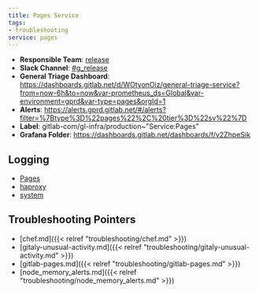 ```yaml
---
title: Pages Service
tags:
- troubleshooting
service: pages
---
```

<!-- MARKER: do not edit this section directly. Edit services/service-mappings.yml then run scripts/generate-docs -->
* **Responsible Team**: [release](https://about.gitlab.com/handbook/engineering/dev-backend/)
* **Slack Channel**: [#g_release](https://gitlab.slack.com/archives/g_release)
* **General Triage Dashboard**: https://dashboards.gitlab.net/d/WOtyonOiz/general-triage-service?from=now-6h&to=now&var-prometheus_ds=Global&var-environment=gprd&var-type=pages&orgId=1
* **Alerts**: https://alerts.gprd.gitlab.net/#/alerts?filter=%7Btype%3D%22pages%22%2C%20tier%3D%22sv%22%7D
* **Label**: gitlab-com/gl-infra/production~"Service:Pages"
* **Grafana Folder**: https://dashboards.gitlab.net/dashboards/f/v2ZhpeSik

## Logging

* [Pages](https://log.gitlab.net/goto/00a732029c1448a741c8730c04038fd9)
* [haproxy](https://console.cloud.google.com/logs/viewer?project=gitlab-production&interval=PT1H&resource=gce_instance&customFacets=labels.%22compute.googleapis.com%2Fresource_name%22&advancedFilter=labels.tag%3D%22haproxy%22%0Alabels.%22compute.googleapis.com%2Fresource_name%22%3A%22fe-pages-%22)
* [system](https://log.gitlab.net/goto/3384c89c5a828db866d2fa8ec86cd97f)

## Troubleshooting Pointers

* [chef.md]({{< relref "troubleshooting/chef.md" >}})
* [gitaly-unusual-activity.md]({{< relref "troubleshooting/gitaly-unusual-activity.md" >}})
* [gitlab-pages.md]({{< relref "troubleshooting/gitlab-pages.md" >}})
* [node_memory_alerts.md]({{< relref "troubleshooting/node_memory_alerts.md" >}})
<!-- END_MARKER -->
